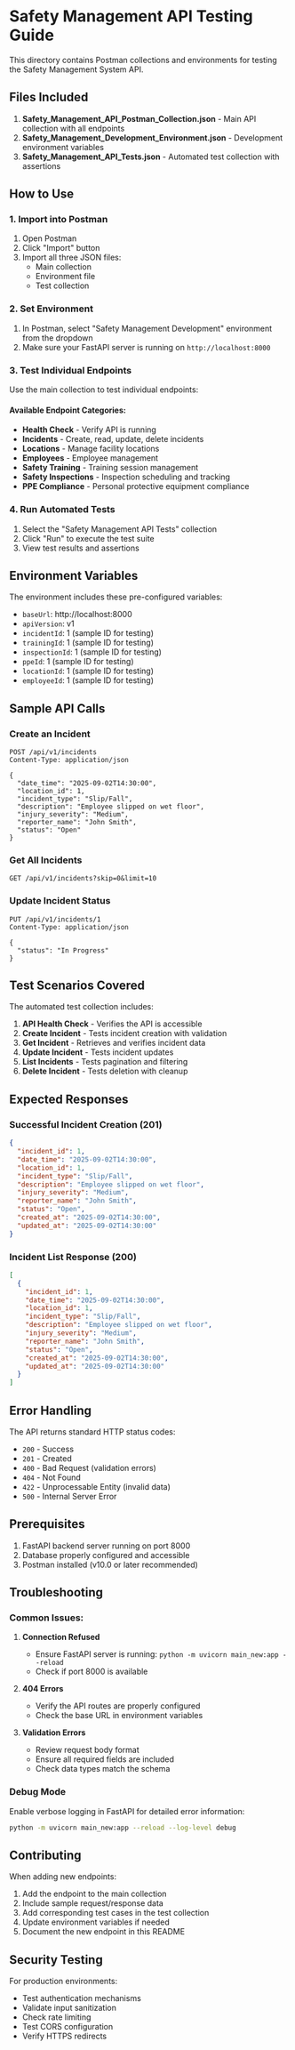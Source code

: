 # Safety Management API Testing Guide

This directory contains Postman collections and environments for testing the Safety Management System API.

## Files Included

1. **Safety_Management_API_Postman_Collection.json** - Main API collection with all endpoints
2. **Safety_Management_Development_Environment.json** - Development environment variables
3. **Safety_Management_API_Tests.json** - Automated test collection with assertions

## How to Use

### 1. Import into Postman

1. Open Postman
2. Click "Import" button
3. Import all three JSON files:
   - Main collection
   - Environment file
   - Test collection

### 2. Set Environment

1. In Postman, select "Safety Management Development" environment from the dropdown
2. Make sure your FastAPI server is running on `http://localhost:8000`

### 3. Test Individual Endpoints

Use the main collection to test individual endpoints:

#### Available Endpoint Categories:
- **Health Check** - Verify API is running
- **Incidents** - Create, read, update, delete incidents
- **Locations** - Manage facility locations
- **Employees** - Employee management
- **Safety Training** - Training session management
- **Safety Inspections** - Inspection scheduling and tracking
- **PPE Compliance** - Personal protective equipment compliance

### 4. Run Automated Tests

1. Select the "Safety Management API Tests" collection
2. Click "Run" to execute the test suite
3. View test results and assertions

## Environment Variables

The environment includes these pre-configured variables:

- `baseUrl`: http://localhost:8000
- `apiVersion`: v1
- `incidentId`: 1 (sample ID for testing)
- `trainingId`: 1 (sample ID for testing)
- `inspectionId`: 1 (sample ID for testing)
- `ppeId`: 1 (sample ID for testing)
- `locationId`: 1 (sample ID for testing)
- `employeeId`: 1 (sample ID for testing)

## Sample API Calls

### Create an Incident
```http
POST /api/v1/incidents
Content-Type: application/json

{
  "date_time": "2025-09-02T14:30:00",
  "location_id": 1,
  "incident_type": "Slip/Fall",
  "description": "Employee slipped on wet floor",
  "injury_severity": "Medium",
  "reporter_name": "John Smith",
  "status": "Open"
}
```

### Get All Incidents
```http
GET /api/v1/incidents?skip=0&limit=10
```

### Update Incident Status
```http
PUT /api/v1/incidents/1
Content-Type: application/json

{
  "status": "In Progress"
}
```

## Test Scenarios Covered

The automated test collection includes:

1. **API Health Check** - Verifies the API is accessible
2. **Create Incident** - Tests incident creation with validation
3. **Get Incident** - Retrieves and verifies incident data
4. **Update Incident** - Tests incident updates
5. **List Incidents** - Tests pagination and filtering
6. **Delete Incident** - Tests deletion with cleanup

## Expected Responses

### Successful Incident Creation (201)
```json
{
  "incident_id": 1,
  "date_time": "2025-09-02T14:30:00",
  "location_id": 1,
  "incident_type": "Slip/Fall",
  "description": "Employee slipped on wet floor",
  "injury_severity": "Medium",
  "reporter_name": "John Smith",
  "status": "Open",
  "created_at": "2025-09-02T14:30:00",
  "updated_at": "2025-09-02T14:30:00"
}
```

### Incident List Response (200)
```json
[
  {
    "incident_id": 1,
    "date_time": "2025-09-02T14:30:00",
    "location_id": 1,
    "incident_type": "Slip/Fall",
    "description": "Employee slipped on wet floor",
    "injury_severity": "Medium",
    "reporter_name": "John Smith",
    "status": "Open",
    "created_at": "2025-09-02T14:30:00",
    "updated_at": "2025-09-02T14:30:00"
  }
]
```

## Error Handling

The API returns standard HTTP status codes:

- `200` - Success
- `201` - Created
- `400` - Bad Request (validation errors)
- `404` - Not Found
- `422` - Unprocessable Entity (invalid data)
- `500` - Internal Server Error

## Prerequisites

1. FastAPI backend server running on port 8000
2. Database properly configured and accessible
3. Postman installed (v10.0 or later recommended)

## Troubleshooting

### Common Issues:

1. **Connection Refused**
   - Ensure FastAPI server is running: `python -m uvicorn main_new:app --reload`
   - Check if port 8000 is available

2. **404 Errors**
   - Verify the API routes are properly configured
   - Check the base URL in environment variables

3. **Validation Errors**
   - Review request body format
   - Ensure all required fields are included
   - Check data types match the schema

### Debug Mode

Enable verbose logging in FastAPI for detailed error information:
```bash
python -m uvicorn main_new:app --reload --log-level debug
```

## Contributing

When adding new endpoints:

1. Add the endpoint to the main collection
2. Include sample request/response data
3. Add corresponding test cases in the test collection
4. Update environment variables if needed
5. Document the new endpoint in this README

## Security Testing

For production environments:
- Test authentication mechanisms
- Validate input sanitization
- Check rate limiting
- Test CORS configuration
- Verify HTTPS redirects

